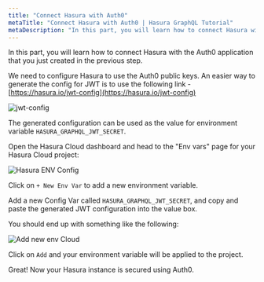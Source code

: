 ```yaml
---
title: "Connect Hasura with Auth0"
metaTitle: "Connect Hasura with Auth0 | Hasura GraphQL Tutorial"
metaDescription: "In this part, you will learn how to connect Hasura with the Auth0 application and secure your app with HASURA_GRAPHQL_JWT_SECRET"
---
```




In this part, you will learn how to connect Hasura with the Auth0 application that you just created in the previous step.

We need to configure Hasura to use the Auth0 public keys. An easier way to generate the config for JWT is to use the following link - [https://hasura.io/jwt-config](https://hasura.io/jwt-config)

![jwt-config](https://graphql-engine-cdn.hasura.io/learn-hasura/assets/graphql-hasura/generate-jwt-config.png)

The generated configuration can be used as the value for environment variable `HASURA_GRAPHQL_JWT_SECRET`. 

Open the Hasura Cloud dashboard and head to the "Env vars" page for your Hasura Cloud project:

![Hasura ENV Config](https://graphql-engine-cdn.hasura.io/learn-hasura/assets/graphql-hasura/hasura-project-env-var.png)

Click on `+ New Env Var` to add a new environment variable.

Add a new Config Var called `HASURA_GRAPHQL_JWT_SECRET`, and copy and paste the generated JWT configuration into the value box.

You should end up with something like the following:

![Add new env Cloud](https://graphql-engine-cdn.hasura.io/learn-hasura/assets/graphql-hasura/add-env-cloud.png)

Click on `Add` and your environment variable will be applied to the project.

Great! Now your Hasura instance is secured using Auth0.




